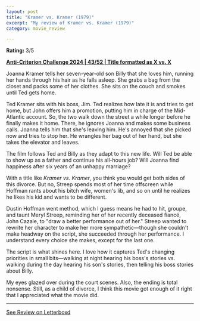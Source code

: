 ```yaml
---
layout: post
title: "Kramer vs. Kramer (1979)"
excerpt: "My review of Kramer vs. Kramer (1979)"
category: movie_review

---
```


**Rating:** 3/5

<b><a href="https://boxd.it/qBmUY/detail">Anti-Criterion Challenge 2024 | 43/52 | Title formatted as X vs. X</a></b>

Joanna Kramer tells her seven-year-old son Billy that she loves him, running her hands through his hair as he falls asleep. She grabs a bag from the closet and packs some of her clothes. She sits on the couch and smokes until Ted gets home.

Ted Kramer sits with his boss, Jim. Ted realizes how late it is and tries to get home, but John offers him a promotion, putting him in charge of the Mid-Atlantic account. So, the two walk down the street a while longer before he finally makes it home. There, he ignores Joanna and makes some business calls. Joanna tells him that she's leaving him. He's annoyed that she picked now and tries to stop her. He wrangles her bag out of her hand, but she takes the elevator and leaves.

The film follows Ted and Billy as they adapt to this new life. Will Ted be able to show up as a father and continue his all-hours job? Will Joanna find happiness after six years of an unhappy marriage?

With a title like <i>Kramer vs. Kramer</i>, you think you would get both sides of this divorce. But no, Streep spends most of her time offscreen while Hoffman rants about his bitch wife, women's lib, and so on until he realizes he likes his kid and wants to be different.

Dustin Hoffman went method, which I guess means he had to hit, groupe, and taunt Meryl Streep, reminding her of her recently deceased fiancé, John Cazale, to "draw a better performance out of her." Streep wanted to rewrite her character to make her more sympathetic—though she couldn't make headway on the script, she succeeded through her performance. I understand every choice she makes, except for the last one.

The script is what shines here. I love how it captures Ted's changing priorities in small bits—walking at night hearing his boss's stories vs. walking during the day hearing his son's stories, then telling his boss stories about Billy.

My eyes glazed over during the court scenes. Also, the ending is total nonsense. Still, as a child of divorce, I think this movie got enough of it right that I appreciated what the movie did.

<hr>

[See Review on Letterboxd](https://boxd.it/8NDsJr)
